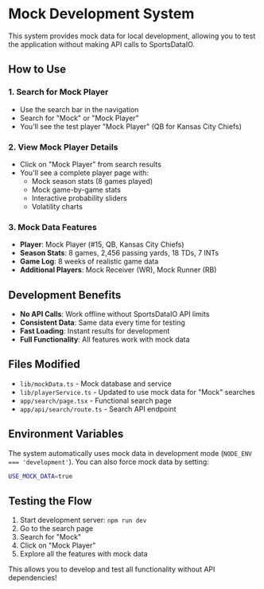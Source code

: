 # Mock Development System

This system provides mock data for local development, allowing you to test the application without making API calls to SportsDataIO.

## How to Use

### 1. Search for Mock Player
- Use the search bar in the navigation
- Search for "Mock" or "Mock Player"
- You'll see the test player "Mock Player" (QB for Kansas City Chiefs)

### 2. View Mock Player Details
- Click on "Mock Player" from search results
- You'll see a complete player page with:
  - Mock season stats (8 games played)
  - Mock game-by-game stats
  - Interactive probability sliders
  - Volatility charts

### 3. Mock Data Features
- **Player**: Mock Player (#15, QB, Kansas City Chiefs)
- **Season Stats**: 8 games, 2,456 passing yards, 18 TDs, 7 INTs
- **Game Log**: 8 weeks of realistic game data
- **Additional Players**: Mock Receiver (WR), Mock Runner (RB)

## Development Benefits

- **No API Calls**: Work offline without SportsDataIO API limits
- **Consistent Data**: Same data every time for testing
- **Fast Loading**: Instant results for development
- **Full Functionality**: All features work with mock data

## Files Modified

- `lib/mockData.ts` - Mock database and service
- `lib/playerService.ts` - Updated to use mock data for "Mock" searches
- `app/search/page.tsx` - Functional search page
- `app/api/search/route.ts` - Search API endpoint

## Environment Variables

The system automatically uses mock data in development mode (`NODE_ENV === 'development'`). You can also force mock data by setting:

```bash
USE_MOCK_DATA=true
```

## Testing the Flow

1. Start development server: `npm run dev`
2. Go to the search page
3. Search for "Mock"
4. Click on "Mock Player"
5. Explore all the features with mock data

This allows you to develop and test all functionality without API dependencies!
